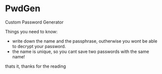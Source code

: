 # PwdGen
Custom Password Generator

Things you need to know:
- write down the name and the passphrase, outherwise you wont be able to decrypt your password.
- the name is unique, so you cant save two passwords with the same name!

thats it, thanks for the reading
